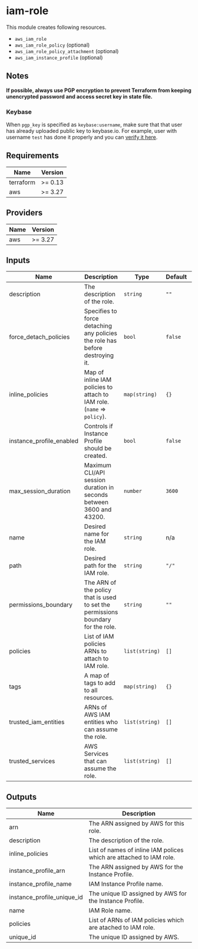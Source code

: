 # iam-role

This module creates following resources.

- `aws_iam_role`
- `aws_iam_role_policy` (optional)
- `aws_iam_role_policy_attachment` (optional)
- `aws_iam_instance_profile` (optional)

## Notes

**If possible, always use PGP encryption to prevent Terraform from keeping unencrypted password and access secret key in state file.**

### Keybase

When `pgp_key` is specified as `keybase:username`, make sure that that user has already uploaded public key to keybase.io. For example, user with username `test` has done it properly and you can [verify it here](https://keybase.io/test/pgp_keys.asc).

<!-- BEGINNING OF PRE-COMMIT-TERRAFORM DOCS HOOK -->
## Requirements

| Name | Version |
|------|---------|
| terraform | >= 0.13 |
| aws | >= 3.27 |

## Providers

| Name | Version |
|------|---------|
| aws | >= 3.27 |

## Inputs

| Name | Description | Type | Default | Required |
|------|-------------|------|---------|:--------:|
| description | The description of the role. | `string` | `""` | no |
| force\_detach\_policies | Specifies to force detaching any policies the role has before destroying it. | `bool` | `false` | no |
| inline\_policies | Map of inline IAM policies to attach to IAM role. (`name` => `policy`). | `map(string)` | `{}` | no |
| instance\_profile\_enabled | Controls if Instance Profile should be created. | `bool` | `false` | no |
| max\_session\_duration | Maximum CLI/API session duration in seconds between 3600 and 43200. | `number` | `3600` | no |
| name | Desired name for the IAM role. | `string` | n/a | yes |
| path | Desired path for the IAM role. | `string` | `"/"` | no |
| permissions\_boundary | The ARN of the policy that is used to set the permissions boundary for the role. | `string` | `""` | no |
| policies | List of IAM policies ARNs to attach to IAM role. | `list(string)` | `[]` | no |
| tags | A map of tags to add to all resources. | `map(string)` | `{}` | no |
| trusted\_iam\_entities | ARNs of AWS IAM entities who can assume the role. | `list(string)` | `[]` | no |
| trusted\_services | AWS Services that can assume the role. | `list(string)` | `[]` | no |

## Outputs

| Name | Description |
|------|-------------|
| arn | The ARN assigned by AWS for this role. |
| description | The description of the role. |
| inline\_policies | List of names of inline IAM polices which are attached to IAM role. |
| instance\_profile\_arn | The ARN assigned by AWS for the Instance Profile. |
| instance\_profile\_name | IAM Instance Profile name. |
| instance\_profile\_unique\_id | The unique ID assigned by AWS for the Instance Profile. |
| name | IAM Role name. |
| policies | List of ARNs of IAM policies which are atached to IAM role. |
| unique\_id | The unique ID assigned by AWS. |

<!-- END OF PRE-COMMIT-TERRAFORM DOCS HOOK -->
